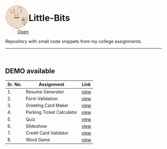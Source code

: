 <p>
  <img align="left" width="15%" src="https://github.com/jassusharma660/Little-Bits/blob/master/guide/lilbits.png?raw=true">   
  
# Little-Bits    

>[Open](https://jassusharma660.github.io/Little-Bits/)   

Repository with small code snippets from my college assignments.
</p>    

---    
<br>
   
## DEMO available     
    
    
| Sr. No. | Assignment          | Link |
|----|---------------------------|------------------------------------------------------------------------------------------------------------|
| 1. | Resume Generator          | [view](https://jassusharma660.github.io/Little-Bits/web/resumeGenerator/resumeGenerator.html) |
| 2. | Form Validation           | [view](https://jassusharma660.github.io/Little-Bits/web/formValidation/validateForm.html)     |
| 3. | Greeting Card Maker       | [view](https://jassusharma660.github.io/Little-Bits/web/greetings/greetingDesigner.html)      |
| 4. | Parking Ticket Calculator | [view](https://jassusharma660.github.io/Little-Bits/web/parkingFee/parkingTickets.html)       |
| 5. | Quiz                      | [view](https://jassusharma660.github.io/Little-Bits/web/quiz/quiz.html)                       |
| 6. | Slideshow                 | [view](https://jassusharma660.github.io/Little-Bits/web/slideshow/slideShow.html)             |
| 7. | Credit Card Validator     | [view](https://jassusharma660.github.io/Little-Bits/web/validateCard/validateCard.html)       |
| 8. | Word Game                 | [view](https://jassusharma660.github.io/Little-Bits/web/wordGame/wordGame.html)               |

    
